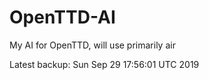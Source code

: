 # OpenTTD-AI
My AI for OpenTTD, will use primarily air

Latest backup: Sun Sep 29 17:56:01 UTC 2019
